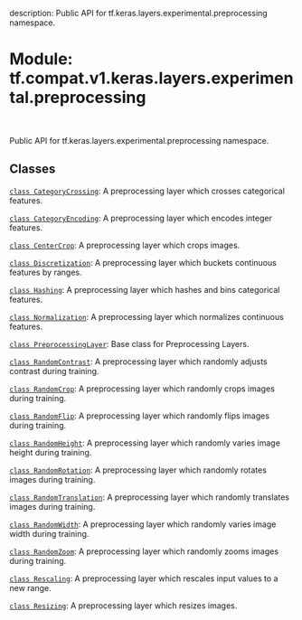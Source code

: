 description: Public API for tf.keras.layers.experimental.preprocessing namespace.

<div itemscope itemtype="http://developers.google.com/ReferenceObject">
<meta itemprop="name" content="tf.compat.v1.keras.layers.experimental.preprocessing" />
<meta itemprop="path" content="Stable" />
</div>

# Module: tf.compat.v1.keras.layers.experimental.preprocessing

<!-- Insert buttons and diff -->

<table class="tfo-notebook-buttons tfo-api nocontent" align="left">

</table>



Public API for tf.keras.layers.experimental.preprocessing namespace.



## Classes

[`class CategoryCrossing`](../../../../../../tf/keras/layers/experimental/preprocessing/CategoryCrossing.md): A preprocessing layer which crosses categorical features.

[`class CategoryEncoding`](../../../../../../tf/keras/layers/CategoryEncoding.md): A preprocessing layer which encodes integer features.

[`class CenterCrop`](../../../../../../tf/keras/layers/CenterCrop.md): A preprocessing layer which crops images.

[`class Discretization`](../../../../../../tf/keras/layers/Discretization.md): A preprocessing layer which buckets continuous features by ranges.

[`class Hashing`](../../../../../../tf/keras/layers/Hashing.md): A preprocessing layer which hashes and bins categorical features.

[`class Normalization`](../../../../../../tf/keras/layers/Normalization.md): A preprocessing layer which normalizes continuous features.

[`class PreprocessingLayer`](../../../../../../tf/keras/layers/experimental/preprocessing/PreprocessingLayer.md): Base class for Preprocessing Layers.

[`class RandomContrast`](../../../../../../tf/keras/layers/RandomContrast.md): A preprocessing layer which randomly adjusts contrast during training.

[`class RandomCrop`](../../../../../../tf/keras/layers/RandomCrop.md): A preprocessing layer which randomly crops images during training.

[`class RandomFlip`](../../../../../../tf/keras/layers/RandomFlip.md): A preprocessing layer which randomly flips images during training.

[`class RandomHeight`](../../../../../../tf/keras/layers/RandomHeight.md): A preprocessing layer which randomly varies image height during training.

[`class RandomRotation`](../../../../../../tf/keras/layers/RandomRotation.md): A preprocessing layer which randomly rotates images during training.

[`class RandomTranslation`](../../../../../../tf/keras/layers/RandomTranslation.md): A preprocessing layer which randomly translates images during training.

[`class RandomWidth`](../../../../../../tf/keras/layers/RandomWidth.md): A preprocessing layer which randomly varies image width during training.

[`class RandomZoom`](../../../../../../tf/keras/layers/RandomZoom.md): A preprocessing layer which randomly zooms images during training.

[`class Rescaling`](../../../../../../tf/keras/layers/Rescaling.md): A preprocessing layer which rescales input values to a new range.

[`class Resizing`](../../../../../../tf/keras/layers/Resizing.md): A preprocessing layer which resizes images.

